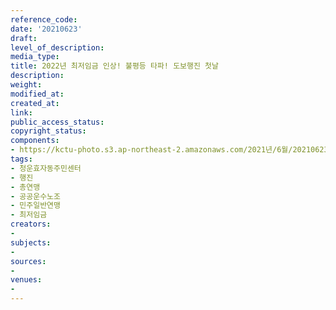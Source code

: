 ```yaml
---
reference_code: 
date: '20210623'
draft: 
level_of_description: 
media_type: 
title: 2022년 최저임금 인상! 불평등 타파! 도보행진 첫날
description: 
weight: 
modified_at: 
created_at: 
link: 
public_access_status: 
copyright_status: 
components:
- https://kctu-photo.s3.ap-northeast-2.amazonaws.com/2021년/6월/20210623-2022년+최저임금+인상!+불평등+타파!+도보행진+첫날_청운효자동주민센터_행진_총연맹_공공운수노조_민주일반연맹_최저임금/_5D40570.jpg
tags:
- 청운효자동주민센터
- 행진
- 총연맹
- 공공운수노조
- 민주일반연맹
- 최저임금
creators:
- 
subjects:
- 
sources:
- 
venues:
- 
---
```

